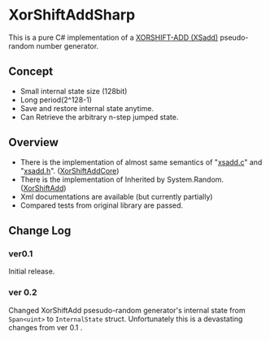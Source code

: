 # XorShiftAddSharp

This is a pure C# implementation of a [XORSHIFT-ADD (XSadd)](http://www.math.sci.hiroshima-u.ac.jp/~m-mat/MT/XSADD/index.html) pseudo-random number generator.



## Concept

- Small internal state size (128bit)
- Long period(2^128-1)
- Save and restore internal state anytime.
- Can Retrieve the arbitrary n-step jumped state.



## Overview

- There is the implementation of almost same semantics of "[xsadd.c](https://github.com/MersenneTwister-Lab/XSadd/blob/master/xsadd.c)" and "[xsadd.h](https://github.com/MersenneTwister-Lab/XSadd/blob/master/xsadd.h)". ([XorShiftAddCore](https://github.com/Tokeiya/XorShiftAddSharp/blob/master/XorShiftAddSharp/XorShiftAddCore.cs))
- There is the implementation of Inherited by System.Random. ([XorShiftAdd](https://github.com/Tokeiya/XorShiftAddSharp/blob/master/XorShiftAddSharp/XorShiftAdd.cs))
- Xml documentations are available (but currently partially)
- Compared tests from original library are passed.



## Change Log

### ver0.1

Initial release.



### ver 0.2

Changed XorShiftAdd psesudo-random generator's internal state from `Span<uint>` to `InternalState` struct.
Unfortunately this is a devastating changes from ver 0.1 .

